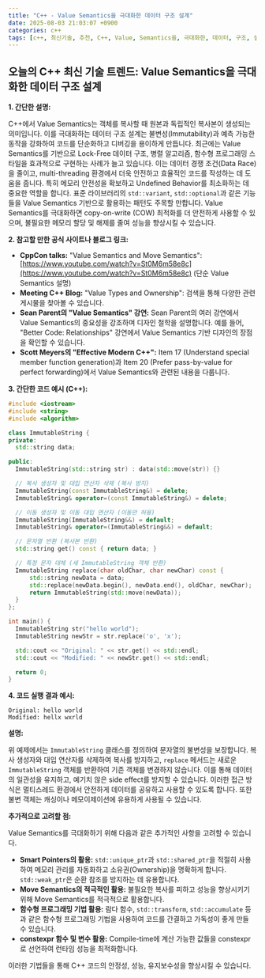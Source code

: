 ```yaml
---
title: "C++ - Value Semantics을 극대화한 데이터 구조 설계"
date: 2025-08-03 21:03:07 +0900
categories: c++
tags: [c++, 최신기술, 추천, C++, Value, Semantics을, 극대화한, 데이터, 구조, 설계]
---
```


## 오늘의 C++ 최신 기술 트렌드: **Value Semantics을 극대화한 데이터 구조 설계**

**1. 간단한 설명:**

C++에서 Value Semantics는 객체를 복사할 때 원본과 독립적인 복사본이 생성되는 의미입니다. 이를 극대화하는 데이터 구조 설계는 불변성(Immutability)과 예측 가능한 동작을 강화하여 코드를 단순화하고 디버깅을 용이하게 만듭니다. 최근에는 Value Semantics를 기반으로 Lock-Free 데이터 구조, 병렬 알고리즘, 함수형 프로그래밍 스타일을 효과적으로 구현하는 사례가 늘고 있습니다.  이는 데이터 경쟁 조건(Data Race)을 줄이고, multi-threading 환경에서 더욱 안전하고 효율적인 코드를 작성하는 데 도움을 줍니다. 특히 메모리 안전성을 확보하고 Undefined Behavior를 최소화하는 데 중요한 역할을 합니다. 표준 라이브러리의 `std::variant`, `std::optional`과 같은 기능들을 Value Semantics 기반으로 활용하는 패턴도 주목할 만합니다. Value Semantics를 극대화하면 copy-on-write (COW) 최적화를 더 안전하게 사용할 수 있으며, 불필요한 메모리 할당 및 해제를 줄여 성능을 향상시킬 수 있습니다.

**2. 참고할 만한 공식 사이트나 블로그 링크:**

*   **CppCon talks:** "Value Semantics and Move Semantics": [https://www.youtube.com/watch?v=St0M6m58e8c](https://www.youtube.com/watch?v=St0M6m58e8c) (단순 Value Semantics 설명)
*   **Meeting C++ Blog:** "Value Types and Ownership": 검색을 통해 다양한 관련 게시물을 찾아볼 수 있습니다.
*   **Sean Parent의 "Value Semantics" 강연:**  Sean Parent의 여러 강연에서 Value Semantics의 중요성을 강조하며 디자인 철학을 설명합니다. 예를 들어, "Better Code: Relationships" 강연에서 Value Semantics 기반 디자인의 장점을 확인할 수 있습니다.
*   **Scott Meyers의 "Effective Modern C++":**  Item 17 (Understand special member function generation)과 Item 20 (Prefer pass-by-value for perfect forwarding)에서 Value Semantics와 관련된 내용을 다룹니다.

**3. 간단한 코드 예시 (C++):**

```c++
#include <iostream>
#include <string>
#include <algorithm>

class ImmutableString {
private:
  std::string data;

public:
  ImmutableString(std::string str) : data(std::move(str)) {}

  // 복사 생성자 및 대입 연산자 삭제 (복사 방지)
  ImmutableString(const ImmutableString&) = delete;
  ImmutableString& operator=(const ImmutableString&) = delete;

  // 이동 생성자 및 이동 대입 연산자 (이동만 허용)
  ImmutableString(ImmutableString&&) = default;
  ImmutableString& operator=(ImmutableString&&) = default;

  // 문자열 반환 (복사본 반환)
  std::string get() const { return data; }

  // 특정 문자 대체 (새 ImmutableString 객체 반환)
  ImmutableString replace(char oldChar, char newChar) const {
      std::string newData = data;
      std::replace(newData.begin(), newData.end(), oldChar, newChar);
      return ImmutableString(std::move(newData));
  }
};

int main() {
  ImmutableString str("hello world");
  ImmutableString newStr = str.replace('o', 'x');

  std::cout << "Original: " << str.get() << std::endl;
  std::cout << "Modified: " << newStr.get() << std::endl;

  return 0;
}
```

**4. 코드 실행 결과 예시:**

```
Original: hello world
Modified: hellx wxrld
```

**설명:**

위 예제에서는 `ImmutableString` 클래스를 정의하여 문자열의 불변성을 보장합니다.  복사 생성자와 대입 연산자를 삭제하여 복사를 방지하고, `replace` 메서드는 새로운 `ImmutableString` 객체를 반환하여 기존 객체를 변경하지 않습니다. 이를 통해 데이터의 일관성을 유지하고, 예기치 않은 side effect를 방지할 수 있습니다.  이러한 접근 방식은 멀티스레드 환경에서 안전하게 데이터를 공유하고 사용할 수 있도록 합니다. 또한 불변 객체는 캐싱이나 메모이제이션에 유용하게 사용될 수 있습니다.

**추가적으로 고려할 점:**

Value Semantics를 극대화하기 위해 다음과 같은 추가적인 사항을 고려할 수 있습니다.

*   **Smart Pointers의 활용:** `std::unique_ptr`과 `std::shared_ptr`을 적절히 사용하여 메모리 관리를 자동화하고 소유권(Ownership)을 명확하게 합니다.  `std::weak_ptr`은 순환 참조를 방지하는 데 유용합니다.
*   **Move Semantics의 적극적인 활용:** 불필요한 복사를 피하고 성능을 향상시키기 위해 Move Semantics를 적극적으로 활용합니다.
*   **함수형 프로그래밍 기법 활용:**  람다 함수, `std::transform`, `std::accumulate` 등과 같은 함수형 프로그래밍 기법을 사용하여 코드를 간결하고 가독성이 좋게 만들 수 있습니다.
*   **constexpr 함수 및 변수 활용:** Compile-time에 계산 가능한 값들을 constexpr로 선언하여 런타임 성능을 최적화합니다.

이러한 기법들을 통해 C++ 코드의 안정성, 성능, 유지보수성을 향상시킬 수 있습니다.

